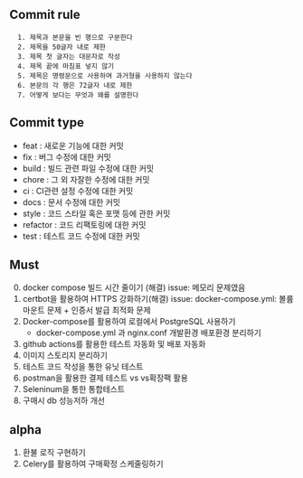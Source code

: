 ## Commit rule
      1. 제목과 본문을 빈 행으로 구분한다
      2. 제목을 50글자 내로 제한
      3. 제목 첫 글자는 대문자로 작성
      4. 제목 끝에 마침표 넣지 않기
      5. 제목은 명령문으로 사용하며 과거형을 사용하지 않는다
      6. 본문의 각 행은 72글자 내로 제한
      7. 어떻게 보다는 무엇과 왜를 설명한다

## Commit type
- feat : 새로운 기능에 대한 커밋
- fix : 버그 수정에 대한 커밋
- build : 빌드 관련 파일 수정에 대한 커밋
- chore : 그 외 자잘한 수정에 대한 커밋
- ci : CI관련 설정 수정에 대한 커밋
- docs : 문서 수정에 대한 커밋
- style : 코드 스타일 혹은 포맷 등에 관한 커밋
- refactor :  코드 리팩토링에 대한 커밋
- test : 테스트 코드 수정에 대한 커밋


## Must
0. docker compose 빌드 시간 줄이기 (해결)
      issue: 메모리 문제였음
1. certbot을 활용하여 HTTPS 강화하기(해결)
      issue: docker-compose.yml: 볼륨 마운트 문제 + 인증서 발급 최적화 문제
2. Docker-compose를 활용하여 로컬에서 PostgreSQL 사용하기
      - docker-compose.yml 과 nginx.conf 개발환경 배포환경 분리하기
3. github actions를 활용한 테스트 자동화 및 배포 자동화
4. 이미지 스토리지 분리하기
5. 테스트 코드 작성을 통한 유닛 테스트
6. postman을 활용한 결제 테스트 vs vs확장팩 활용
7. Seleninum을 통한 통합테스트
8. 구매시 db 성능저하 개선

## alpha
1. 환불 로직 구현하기
2. Celery를 활용하여 구매확정 스케줄링하기








